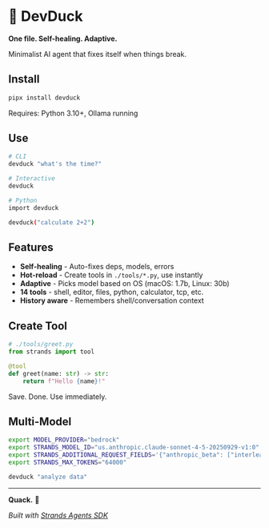 # 🦆 DevDuck

**One file. Self-healing. Adaptive.**

Minimalist AI agent that fixes itself when things break.

## Install

```bash
pipx install devduck
```

Requires: Python 3.10+, Ollama running

## Use

```bash
# CLI
devduck "what's the time?"

# Interactive
devduck

# Python
import devduck

devduck("calculate 2+2")
```

## Features

- **Self-healing** - Auto-fixes deps, models, errors
- **Hot-reload** - Create tools in `./tools/*.py`, use instantly
- **Adaptive** - Picks model based on OS (macOS: 1.7b, Linux: 30b)
- **14 tools** - shell, editor, files, python, calculator, tcp, etc.
- **History aware** - Remembers shell/conversation context

## Create Tool

```python
# ./tools/greet.py
from strands import tool

@tool
def greet(name: str) -> str:
    return f"Hello {name}!"
```

Save. Done. Use immediately.

## Multi-Model

```bash
export MODEL_PROVIDER="bedrock"
export STRANDS_MODEL_ID="us.anthropic.claude-sonnet-4-5-20250929-v1:0"
export STRANDS_ADDITIONAL_REQUEST_FIELDS='{"anthropic_beta": ["interleaved-thinking-2025-05-14", "context-1m-2025-08-07"], "thinking": {"type": "enabled", "budget_tokens": 2048}}'
export STRANDS_MAX_TOKENS="64000"

devduck "analyze data"
```

---

**Quack.** 🦆

*Built with [Strands Agents SDK](https://github.com/strands-agents/sdk-python)*
